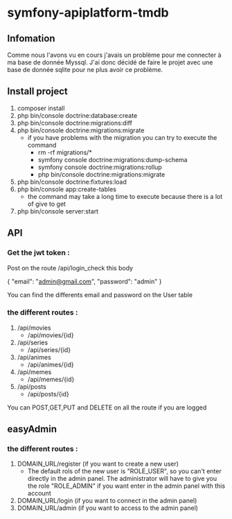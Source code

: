 # symfony-apiplatform-tmdb


## Infomation
Comme nous l'avons vu en cours j'avais un problème pour me connecter à ma base de donnée Myssql. J'ai donc décidé de faire le projet avec une base de donnée sqlite pour ne plus avoir ce problème.

## Install project

1. composer install
2. php bin/console doctrine:database:create
3. php bin/console doctrine:migrations:diff
3. php bin/console doctrine:migrations:migrate
    * if you have problems with the migration you can try to execute the command
        * rm -rf migrations/*
        * symfony console doctrine:migrations:dump-schema
        * symfony console doctrine:migrations:rollup
        * php bin/console doctrine:migrations:migrate
4. php bin/console doctrine:fixtures:load
5. php bin/console app:create-tables
    * the command may take a long time to execute because there is a lot of give to get
6. php bin/console server:start

## API

### Get the jwt token :

Post on the route /api/login_check this body

{
    "email": "admin@gmail.com",
    "password": "admin"
} 

You can find the differents email and password on the User table

### the different routes :

1. /api/movies
    * /api/movies/{id}
3. /api/series
    * /api/series/{id}
5. /api/animes
    * /api/animes/{id}
7. /api/memes
    * /api/memes/{id}
9. /api/posts
    * /api/posts/{id}

You can POST,GET,PUT and DELETE on all the route if you are logged


## easyAdmin

### the different routes :

1. DOMAIN_URL/register (if you want to create a new user)
    * The default rols of the new user is "ROLE_USER", so you can't enter directly in the admin panel. The administrator will have to give you the role "ROLE_ADMIN" if you want enter in the admin panel with this account
2. DOMAIN_URL/login   (if you want to connect in the admin panel)
3. DOMAIN_URL/admin   (if you want to access to the admin panel)




